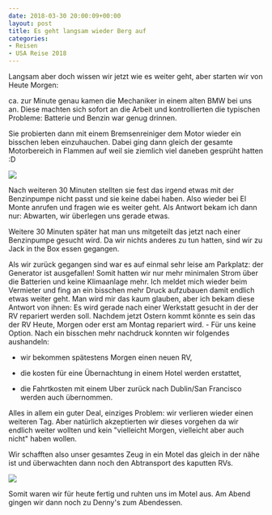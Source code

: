 ```yaml
---
date: 2018-03-30 20:00:09+00:00
layout: post
title: Es geht langsam wieder Berg auf
categories:
- Reisen
- USA Reise 2018
---
```


Langsam aber doch wissen wir jetzt wie es weiter geht, aber starten wir von Heute Morgen:

ca. zur Minute genau kamen die Mechaniker in einem alten BMW bei uns an. Diese machten sich sofort an die Arbeit und kontrollierten die typischen Probleme: Batterie und Benzin war genug drinnen.

Sie probierten dann mit einem Bremsenreiniger dem Motor wieder ein bisschen leben einzuhauchen. Dabei ging dann gleich der gesamte Motorbereich in Flammen auf weil sie ziemlich viel daneben gesprüht hatten :D

[![](http://www.pbuchegger.at/wp-content/uploads/2018/03/20180330_094030_HDR-1024x512.jpg)](http://www.pbuchegger.at/wp-content/uploads/2018/03/20180330_094030_HDR.jpg)

Nach weiteren 30 Minuten stellten sie fest das irgend etwas mit der Benzinpumpe nicht passt und sie keine dabei haben. Also wieder bei El Monte anrufen und fragen wie es weiter geht. Als Antwort bekam ich dann nur: Abwarten, wir überlegen uns gerade etwas.

Weitere 30 Minuten später hat man uns mitgeteilt das jetzt nach einer Benzinpumpe gesucht wird. Da wir nichts anderes zu tun hatten, sind wir zu Jack in the Box essen gegangen.

Als wir zurück gegangen sind war es auf einmal sehr leise am Parkplatz: der Generator ist ausgefallen! Somit hatten wir nur mehr minimalen Strom über die Batterien und keine Klimaanlage mehr. Ich meldet mich wieder beim Vermieter und fing an ein bisschen mehr Druck aufzubauen damit endlich etwas weiter geht.
Man wird mir das kaum glauben, aber ich bekam diese Antwort von ihnen: Es wird gerade nach einer Werkstatt gesucht in der der RV repariert werden soll. Nachdem jetzt Ostern kommt könnte es sein das der RV Heute, Morgen oder erst am Montag repariert wird. - Für uns keine Option. Nach ein bisschen mehr nachdruck konnten wir folgendes aushandeln:



 	
  * wir bekommen spätestens Morgen einen neuen RV,

 	
  * die kosten für eine Übernachtung in einem Hotel werden erstattet,

 	
  * die Fahrtkosten mit einem Uber zurück nach Dublin/San Francisco werden auch übernommen.


Alles in allem ein guter Deal, einziges Problem: wir verlieren wieder einen weiteren Tag. Aber natürlich akzeptierten wir dieses vorgehen da wir endlich weiter wollten und kein "vielleicht Morgen, vielleicht aber auch nicht" haben wollen.

Wir schafften also unser gesamtes Zeug in ein Motel das gleich in der nähe ist und überwachten dann noch den Abtransport des kaputten RVs.

[![](http://www.pbuchegger.at/wp-content/uploads/2018/03/20180330_130901-1024x512.jpg)](http://www.pbuchegger.at/wp-content/uploads/2018/03/20180330_130901.jpg)

Somit waren wir für heute fertig und ruhten uns im Motel aus. Am Abend gingen wir dann noch zu Denny's zum Abendessen.
